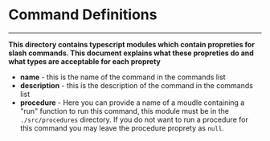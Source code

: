 # Command Definitions

---

**This directory contains typescript modules which contain propreties for slash commands. This document explains what these propreties do and what types are acceptable for each proprety**

- **name** - this is the name of the command in the commands list
- **description** - this is the description of the command in the commands list
- **procedure** - Here you can provide a name of a moudle containing a "run" function to run this command, this module must be in the `./src/procedures` directory. If you do not want to run a procedure for this command you may leave the procedure proprety as `null`.